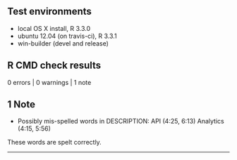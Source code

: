 ## Test environments
* local OS X install, R 3.3.0
* ubuntu 12.04 (on travis-ci), R 3.3.1
* win-builder (devel and release)

## R CMD check results

0 errors | 0 warnings | 1 note

## 1 Note

* Possibly mis-spelled words in DESCRIPTION:
  API (4:25, 6:13)
  Analytics (4:15, 5:56)
  
These words are spelt correctly.

---



